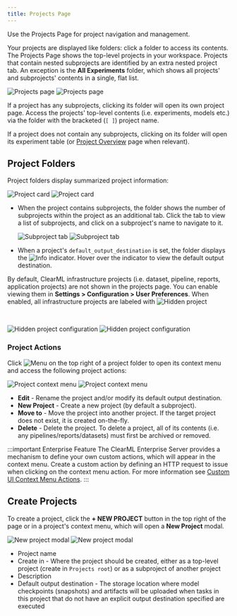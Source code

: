 ```yaml
---
title: Projects Page
---
```


Use the Projects Page for project navigation and management. 

Your projects are displayed like folders: click a folder to access its contents. The Projects Page shows the top-level 
projects in your workspace. Projects that contain nested subprojects are identified by an extra nested project tab. 
An exception is the **All Experiments** folder, which shows all projects' and subprojects' contents in a single, flat
list.

![Projects page](../img/webapp_project_page.png#light-mode-only)
![Projects page](../img/webapp_project_page_dark.png#dark-mode-only)

If a project has any subprojects, clicking its folder will open its own project page. Access the projects' top-level 
contents (i.e. experiments, models etc.) via the folder with the bracketed (`[ ]`) project name.

If a project does not contain any subprojects, clicking on its folder will open its experiment table (or [Project Overview](webapp_project_overview.md)
page when relevant).

## Project Folders

Project folders display summarized project information:  

<div class="max-w-50">

![Project card](../img/webapp_project_card.png#light-mode-only)
![Project card](../img/webapp_project_card_dark.png#dark-mode-only)

</div>

* When the project contains subprojects, the folder shows the number of subprojects within the project as an additional 
  tab. Click the tab to view a list of subprojects, and click on a subproject's name to navigate to it.

  <div class="max-w-50">
  
  ![Subproject tab](../img/webapp_sub_project_card.png#light-mode-only)
  ![Subproject tab](../img/webapp_sub_project_card_dark.png#dark-mode-only)

  </div>
  
* When a project's `default_output_destination` is set, the folder displays the <img src="/docs/latest/icons/ico-info.svg" alt="Info" className="icon size-md space-sm" /> 
  indicator. Hover over the indicator to view the default output destination.

<Collapsible title="Hidden Projects" type="configuration">

By default, ClearML infrastructure projects (i.e. dataset, pipeline, reports, application projects) are not shown in the 
projects page. You can enable viewing them in **Settings > Configuration > User Preferences**. When enabled, all infrastructure projects 
are labeled with <img src="/docs/latest/icons/ico-ghost.svg" alt="Hidden project" className="icon size-md space-sm" />

<br/>

![Hidden project configuration](../img/settings_hidden_projects.png#light-mode-only)
![Hidden project configuration](../img/settings_hidden_projects_dark.png#dark-mode-only)

</Collapsible>

### Project Actions

Click <img src="/docs/latest/icons/ico-bars-menu.svg" alt="Menu" className="icon size-md space-sm" /> on the top right
of a project folder to open its context menu and access the following project actions:  

![Project context menu](../img/webapp_projects_context_menu.png#light-mode-only)
![Project context menu](../img/webapp_projects_context_menu_dark.png#dark-mode-only)

* **Edit** - Rename the project and/or modify its default output destination.
* **New Project** - Create a new project (by default a subproject). 
* **Move to** - Move the project into another project. If the target project does not exist, it is created on-the-fly.
* **Delete** - Delete the project. To delete a project, all of its contents (i.e. any pipelines/reports/datasets) must
first be archived or removed. 

:::important Enterprise Feature
The ClearML Enterprise Server provides a mechanism to define your own custom actions, which will 
appear in the context menu. Create a custom action by defining an HTTP request to issue when clicking on the context menu
action. For more information see [Custom UI Context Menu Actions](../deploying_clearml/clearml_server_config.md#custom-ui-context-menu-actions).
:::

## Create Projects

To create a project, click the **+ NEW PROJECT** button in the top right of the page or in a project's context menu, 
which will open a **New Project** modal. 

![New project modal](../img/webapp_projects_new_project.png#light-mode-only)
![New project modal](../img/webapp_projects_new_project_dark.png#dark-mode-only)

* Project name
* Create in - Where the project should be created, either as a top-level project (create in `Projects root`) or as a 
  subproject of another project
* Description
* Default output destination - The storage location where model checkpoints (snapshots) and artifacts will be uploaded 
  when tasks in this project that do not have an explicit output destination specified are executed
